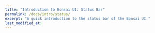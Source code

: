 ```yaml
---
title: "Introduction to Bonsai UI: Status Bar"
permalink: /docs/intro/status/
excerpt: "A quick introduction to the status bar of the Bonsai UI."
last_modified_at:
---
```


